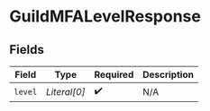 # GuildMFALevelResponse


## Fields

| Field              | Type               | Required           | Description        |
| ------------------ | ------------------ | ------------------ | ------------------ |
| `level`            | *Literal[0]*       | :heavy_check_mark: | N/A                |